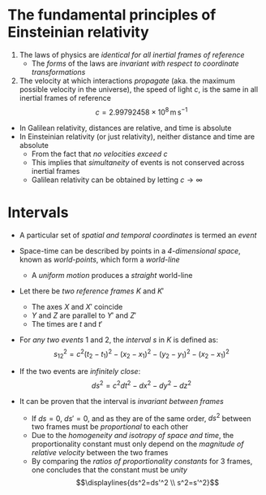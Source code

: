 # The fundamental principles of Einsteinian relativity
1. The laws of physics are _identical for all inertial frames of reference_
	- The _forms_ of the laws are _invariant with respect to coordinate transformations_
2. The velocity at which interactions _propagate_ (aka. the maximum possible velocity in the universe), the speed of light $c$, is the same in all inertial frames of reference
$$c=2.99792458\times10^8\,\text{m}\,\text{s}^{-1}$$

- In Galilean relativity, distances are relative, and time is absolute
- In Einsteinian relativity (or just relativity), neither distance and time are absolute
	- From the fact that _no velocities exceed_ $c$
	- This implies that _simultaneity_ of events is not conserved across inertial frames
	- Galilean relativity can be obtained by letting $c\rightarrow\infty$

# Intervals
- A particular set of _spatial and temporal coordinates_ is termed an _event_
- Space-time can be described by points in a _4-dimensional space_, known as _world-points_, which form a _world-line_
	- A _uniform motion_ produces a _straight_ world-line

- Let there be _two reference frames_ $K$ and $K'$
	- The axes $X$ and $X'$ coincide
	- $Y$ and $Z$ are parallel to $Y'$ and $Z'$
	- The times are $t$ and $t'$

- For _any two events_ $1$ and $2$, the _interval_ $s$ in $K$ is defined as:
$$s_{12}^2=c^2(t_2-t_1)^2-(x_2-x_1)^2-(y_2-y_1)^2-(x_2-x_1)^2$$
- If the two events are _infinitely close_:
$$ds^2=c^2dt^2-dx^2-dy^2-dz^2$$
- It can be proven that the interval is _invariant between frames_
	- If $ds=0$, $ds'=0$, and as they are of the same order, $ds^2$ between two frames must be _proportional_ to each other
	- Due to the _homogeneity and isotropy of space and time_, the proportionality constant must only depend on the _magnitude of relative velocity_ between the two frames
	- By comparing the _ratios of proportionality constants_ for 3 frames, one concludes that the constant must be _unity_
$$\displaylines{ds^2=ds'^2 \\ s^2=s'^2}$$

